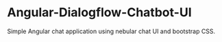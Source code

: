 # Angular-Dialogflow-Chatbot-UI
Simple Angular chat application using nebular chat UI and bootstrap CSS.
